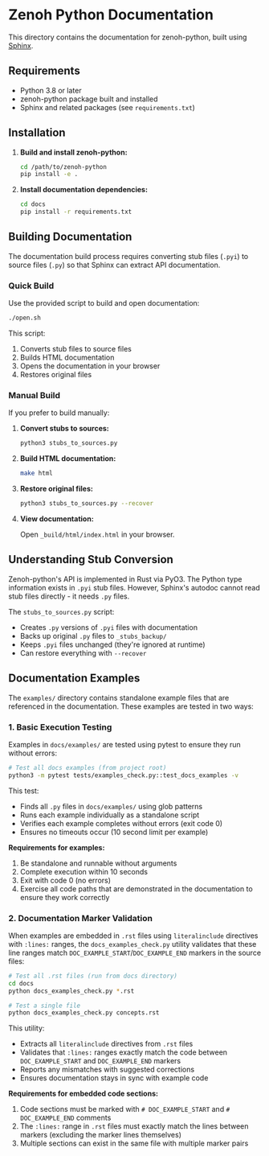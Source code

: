 # Zenoh Python Documentation

This directory contains the documentation for zenoh-python, built using [Sphinx](https://www.sphinx-doc.org/).

## Requirements

- Python 3.8 or later
- zenoh-python package built and installed
- Sphinx and related packages (see `requirements.txt`)

## Installation

1. **Build and install zenoh-python:**

   ```bash
   cd /path/to/zenoh-python
   pip install -e .
   ```

2. **Install documentation dependencies:**

   ```bash
   cd docs
   pip install -r requirements.txt
   ```

## Building Documentation

The documentation build process requires converting stub files (`.pyi`) to source files (`.py`) so that Sphinx can extract API documentation.

### Quick Build

Use the provided script to build and open documentation:

```bash
./open.sh
```

This script:

1. Converts stub files to source files
2. Builds HTML documentation
3. Opens the documentation in your browser
4. Restores original files

### Manual Build

If you prefer to build manually:

1. **Convert stubs to sources:**

   ```bash
   python3 stubs_to_sources.py
   ```

2. **Build HTML documentation:**

   ```bash
   make html
   ```

3. **Restore original files:**

   ```bash
   python3 stubs_to_sources.py --recover
   ```

4. **View documentation:**

   Open `_build/html/index.html` in your browser.

## Understanding Stub Conversion

Zenoh-python's API is implemented in Rust via PyO3. The Python type information exists in `.pyi` stub files. However, Sphinx's autodoc cannot read stub files directly - it needs `.py` files.

The `stubs_to_sources.py` script:

- Creates `.py` versions of `.pyi` files with documentation
- Backs up original `.py` files to `_stubs_backup/`
- Keeps `.pyi` files unchanged (they're ignored at runtime)
- Can restore everything with `--recover`

## Documentation Examples

The `examples/` directory contains standalone example files that are referenced in the documentation. These examples are tested in two ways:

### 1. Basic Execution Testing

Examples in `docs/examples/` are tested using pytest to ensure they run without errors:

```bash
# Test all docs examples (from project root)
python3 -m pytest tests/examples_check.py::test_docs_examples -v
```

This test:

- Finds all `.py` files in `docs/examples/` using glob patterns
- Runs each example individually as a standalone script
- Verifies each example completes without errors (exit code 0)
- Ensures no timeouts occur (10 second limit per example)

**Requirements for examples:**

1. Be standalone and runnable without arguments
2. Complete execution within 10 seconds
3. Exit with code 0 (no errors)
4. Exercise all code paths that are demonstrated in the documentation to ensure they work correctly

### 2. Documentation Marker Validation

When examples are embedded in `.rst` files using `literalinclude` directives with `:lines:` ranges, the `docs_examples_check.py` utility validates that these line ranges match `DOC_EXAMPLE_START`/`DOC_EXAMPLE_END` markers in the source files:

```bash
# Test all .rst files (run from docs directory)
cd docs
python docs_examples_check.py *.rst

# Test a single file
python docs_examples_check.py concepts.rst
```

This utility:

- Extracts all `literalinclude` directives from `.rst` files
- Validates that `:lines:` ranges exactly match the code between `DOC_EXAMPLE_START` and `DOC_EXAMPLE_END` markers
- Reports any mismatches with suggested corrections
- Ensures documentation stays in sync with example code

**Requirements for embedded code sections:**

1. Code sections must be marked with `# DOC_EXAMPLE_START` and `# DOC_EXAMPLE_END` comments
2. The `:lines:` range in `.rst` files must exactly match the lines between markers (excluding the marker lines themselves)
3. Multiple sections can exist in the same file with multiple marker pairs
